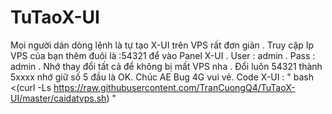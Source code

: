# TuTaoX-UI
Mọi người dán dòng lệnh là tự tạo X-UI trên VPS rất đơn giản .
Truy cập Ip VPS của bạn thêm đuôi là :54321 để vào Panel X-UI . User : admin . Pass : admin .
Nhớ thay đổi tất cả để không bị mất VPS nha . Đổi luôn 54321 thành 5xxxx nhớ giữ số 5 đầu là OK. Chúc AE Bug 4G vui vẻ.
Code X-UI : 
" bash <(curl -Ls https://raw.githubusercontent.com/TranCuongQ4/TuTaoX-UI/master/caidatvps.sh) "

